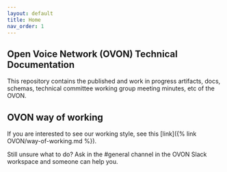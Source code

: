 ```yaml
---
layout: default
title: Home
nav_order: 1
---
```


## Open Voice Network (OVON) Technical Documentation

This repository contains the published and work in progress artifacts, docs, schemas,
technical committee working group meeting minutes, etc of the OVON.

## OVON way of working

If you are interested to see our working style, see this [link]({% link OVON/way-of-working.md %}).

Still unsure what to do? Ask in the #general channel in the OVON Slack workspace
and someone can help you.
